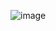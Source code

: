![image](https://user-images.githubusercontent.com/112993586/195235157-8d101984-718a-4f6d-aaa1-ba51a6c065dc.png)

